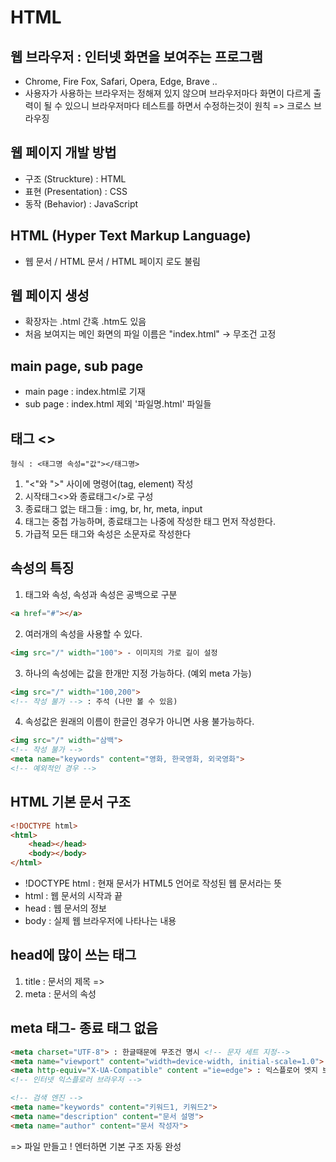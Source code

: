 # HTML

## 웹 브라우저 : 인터넷 화면을 보여주는 프로그램

- Chrome, Fire Fox, Safari, Opera, Edge, Brave ..
- 사용자가 사용하는 브라우저는 정해져 있지 않으며 
  브라우저마다 화면이 다르게 출력이 될 수 있으니 
  브라우저마다 테스트를 하면서 수정하는것이 원칙
  => 크로스 브라우징

## 웹 페이지 개발 방법

- 구조 (Struckture) : HTML
- 표현 (Presentation) : CSS
- 동작 (Behavior) : JavaScript

## HTML (Hyper Text Markup Language)

- 웹 문서 / HTML 문서 / HTML 페이지 로도 불림

## 웹 페이지 생성

- 확장자는 .html 간혹 .htm도 있음
- 처음 보여지는 메인 화면의 파일 이름은 "index.html" -> 무조건 고정

## main page, sub page

- main page : index.html로 기재
- sub page : index.html 제외 '파일명.html' 파일들

## 태그 <>

```
형식 : <태그명 속성="값"></태그명>
```

1. "<"와 ">" 사이에 명령어(tag, element) 작성
2. 시작태그<>와 종료태그</>로 구성
3. 종료태그 없는 태그들 : img, br, hr, meta, input
4. 태그는 중첩 가능하며, 종료태그는 나중에 작성한 태그 먼저 작성한다.
5. 가급적 모든 태그와 속성은 소문자로 작성한다 

## 속성의 특징

1. 태그와 속성, 속성과 속성은 공백으로 구분

```html (어떤 코드로 작성하는지 기재)
<a href="#"></a>
```

2. 여러개의 속성을 사용할 수 있다. 

```html
<img src="/" width="100"> - 이미지의 가로 길이 설정
```

3. 하나의 속성에는 값을 한개만 지정 가능하다. (예외 meta 가능)

```html
<img src="/" width="100,200">
<!-- 작성 불가 --> : 주석 (나만 볼 수 있음)
```

4. 속성값은 원래의 이름이 한글인 경우가 아니면 사용 불가능하다.

```html
<img src="/" width="삼백">
<!-- 작성 불가 -->
<meta name="keywords" content="영화, 한국영화, 외국영화">
<!-- 예외적인 경우 -->
```

## HTML 기본 문서 구조

```html
<!DOCTYPE html>
<html>
    <head></head>
    <body></body>
</html>
```

- !DOCTYPE html : 현재 문서가 HTML5 언어로 작성된 웹 문서라는 뜻 
- html : 웹 문서의 시작과 끝
- head : 웹 문서의 정보
- body : 실제 웹 브라우저에 나타나는 내용

## head에 많이 쓰는 태그

1. title : 문서의 제목 => <title>넷플릭스</title>
2. meta : 문서의 속성

## meta 태그- 종료 태그 없음

```html
<meta charset="UTF-8"> : 한글때문에 무조건 명시 <!-- 문자 세트 지정-->
<meta name="viewport" content="width=device-width, initial-scale=1.0"> : 반응형 (화면 사이즈에 맞춰서 크기 조절) <!-- 모바일 기기-->
<meta http-equiv="X-UA-Compatible" content ="ie=edge"> : 익스플로어 엣지 브라우저때문에 적용
<!-- 인터넷 익스플로러 브라우저 -->

<!-- 검색 엔진 -->
<meta name="keywords" content="키워드1, 키워드2">
<meta name="description" content="문서 설명">
<meta name="author" content="문서 작성자">
```
=> 파일 만들고 ! 엔터하면 기본 구조 자동 완성
